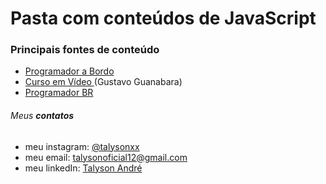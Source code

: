 # Pasta com conteúdos de JavaScript

### Principais fontes de conteúdo

* [Programador a Bordo](https://www.youtube.com/watch?v=vrSEt5J4q2Y&list=PLbA-jMwv0cuWbas947cygrzfzHIc7esmp)
* [Curso em Vídeo ](https://www.youtube.com/watch?v=BXqUH86F-kA&list=PLntvgXM11X6pi7mW0O4ZmfUI1xDSIbmTm) (Gustavo Guanabara)
* [Programador BR](https://www.youtube.com/c/Programadorbr)

###### Meus **contatos**

  * meu instagram: [@talysonxx](https://instagram.com/talysonxx)
  * meu email: talysonoficial12@gmail.com
  * meu linkedIn:  [Talyson André](https://www.linkedin.com/in/talyson-andré-101897170/)
